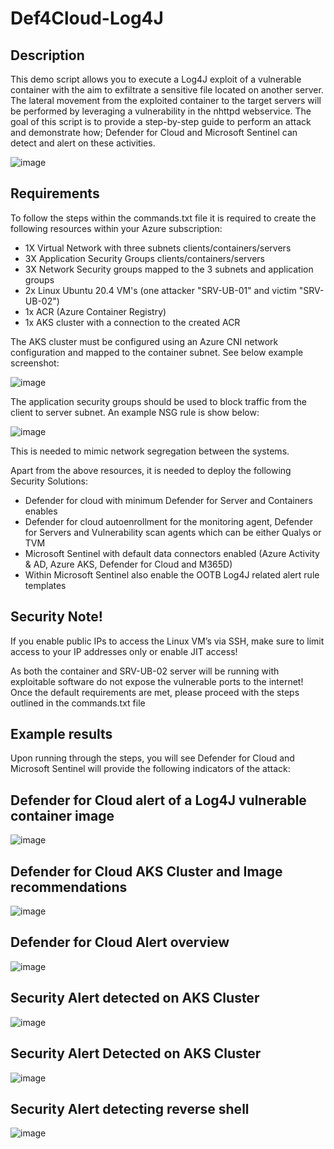 # Def4Cloud-Log4J

Description
-----------

This demo script allows you to execute a Log4J exploit of a vulnerable container with the aim to exfiltrate a sensitive file located on another server. The lateral movement from the exploited container to the target servers will be performed by leveraging a vulnerability in the nhttpd webservice.
The goal of this script is to provide a step-by-step guide to perform an attack and demonstrate how; Defender for Cloud and Microsoft Sentinel can detect and alert on these activities.

![image](https://user-images.githubusercontent.com/9025598/148650778-d15ccfe4-40cf-42fc-a9d3-4526bf1235ec.png)

Requirements
------------
To follow the steps within the commands.txt file it is required to create the following resources within your Azure subscription:

- 1X Virtual Network with three subnets clients/containers/servers
- 3X Application Security Groups clients/containers/servers
- 3X Network Security groups mapped to the 3 subnets and application groups
- 2x Linux Ubuntu 20.4 VM's (one attacker "SRV-UB-01" and victim "SRV-UB-02")
- 1x ACR (Azure Container Registry)
- 1x AKS cluster with a connection to the created ACR

The AKS cluster must be configured using an Azure CNI network configuration and mapped to the container subnet. See below example screenshot:

![image](https://user-images.githubusercontent.com/9025598/148650803-fe981310-a502-4809-922f-ab616b5285ef.png)

The application security groups should be used to block traffic from the client to server subnet. An example NSG rule is show below:

![image](https://user-images.githubusercontent.com/9025598/148650829-c389ea47-1eaf-481e-8cf4-b3820d8646d7.png)

This is needed to mimic network segregation between the systems.

Apart from the above resources, it is needed to deploy the following Security Solutions:

- Defender for cloud with minimum Defender for Server and Containers enables
- Defender for cloud autoenrollment for the monitoring agent, Defender for Servers and Vulnerability scan agents which can be either Qualys or TVM
- Microsoft Sentinel with default data connectors enabled (Azure Activity & AD, Azure AKS, Defender for Cloud and M365D)
- Within Microsoft Sentinel also enable the OOTB Log4J related alert rule templates

Security Note!
--------------
If you enable public IPs to access the Linux VM’s via SSH, make sure to limit access to your IP addresses only or enable JIT access!

As both the container and SRV-UB-02 server will be running with exploitable software do not expose the vulnerable ports to the internet!
Once the default requirements are met, please proceed with the steps outlined in the commands.txt file

Example results
---------------
Upon running through the steps, you will see Defender for Cloud and Microsoft Sentinel will provide the following indicators of the attack:

Defender for Cloud alert of a Log4J vulnerable container image
--------------------------------------------------------------

![image](https://user-images.githubusercontent.com/9025598/148591135-a94a39d0-9f23-4d8f-83a0-4d9a3cd6a1f1.png)

Defender for Cloud AKS Cluster and Image recommendations
---------------------------------------------------------

![image](https://user-images.githubusercontent.com/9025598/148594118-9d41c061-7611-4ccd-8742-89c0e2f12659.png)


Defender for Cloud Alert overview
----------------------------------

![image](https://user-images.githubusercontent.com/9025598/148595038-1fea7398-9813-4960-acca-4ffd80105b25.png)

Security Alert detected on AKS Cluster
---------------------------------------
![image](https://user-images.githubusercontent.com/9025598/148595407-ec035078-b211-496f-ab57-ca95a7065b13.png)

Security Alert Detected on AKS Cluster
--------------------------------------

![image](https://user-images.githubusercontent.com/9025598/148595609-8c01ffab-69b7-42d9-a5d7-386e287e0651.png)

Security Alert detecting reverse shell
--------------------------------------

![image](https://user-images.githubusercontent.com/9025598/148595822-056ce0bd-97f6-4c93-afee-70cb733d639e.png)





